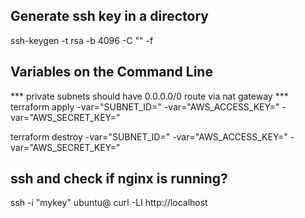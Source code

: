 ## Generate ssh key in a directory ##
ssh-keygen -t rsa -b 4096 -C "<email-id>" -f <file-path-and-name-to-pvt-ssh-key>

## Variables on the Command Line ##
*** private subnets should have 0.0.0.0/0 route via nat gateway ***
terraform apply -var="SUBNET_ID=<private-subnet-id>" -var="AWS_ACCESS_KEY=<aws-public-access-key>" -var="AWS_SECRET_KEY=<aws-private-secret-key>"

terraform destroy -var="SUBNET_ID=<private-subnet-id>" -var="AWS_ACCESS_KEY=<aws-public-access-key>" -var="AWS_SECRET_KEY=<aws-private-secret-key>"

## ssh and check if nginx is running? ##
ssh -i "mykey" ubuntu@<private-ip>
curl -LI http://localhost
